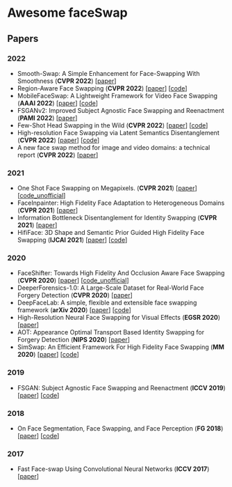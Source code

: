# Awesome faceSwap

## Papers

### 2022
- <a name="todo"></a> Smooth-Swap: A Simple Enhancement for Face-Swapping With Smoothness (**CVPR 2022**) [[paper](https://openaccess.thecvf.com/content/CVPR2022/papers/Kim_Smooth-Swap_A_Simple_Enhancement_for_Face-Swapping_With_Smoothness_CVPR_2022_paper.pdf)] 
- <a name="todo"></a> Region-Aware Face Swapping (**CVPR 2022**) [[paper](https://openaccess.thecvf.com/content/CVPR2022/papers/Xu_Region-Aware_Face_Swapping_CVPR_2022_paper.pdf)] [[code](https://github.com/xc-csc101/RAFSwap)] 
- <a name="todo"></a> MobileFaceSwap: A Lightweight Framework for Video Face Swapping (**AAAI 2022**) [[paper](https://arxiv.org/abs/2201.03808)] [[code](https://github.com/Seanseattle/MobileFaceSwap)] 
- <a name="todo"></a> FSGANv2: Improved Subject Agnostic Face Swapping and Reenactment (**PAMI 2022**) [[paper](https://arxiv.org/abs/2202.12972)] 
- <a name="todo"></a> Few-Shot Head Swapping in the Wild (**CVPR 2022**) [[paper](https://arxiv.org/abs/2204.13100)] [[code](https://github.com/jmliu88/HeSer)] 
- <a name="todo"></a> High-resolution Face Swapping via Latent Semantics Disentanglement (**CVPR 2022**) [[paper](https://arxiv.org/abs/2203.15958)] [[code](https://github.com/cnnlstm/FSLSD_HiRes)] 
- <a name="todo"></a> A new face swap method for image and video domains: a technical report (**CVPR 2022**) [[paper](https://arxiv.org/abs/2202.03046)]


### 2021
- <a name="todo"></a> One Shot Face Swapping on Megapixels. (**CVPR 2021**) [[paper](https://arxiv.org/pdf/2106.09965)] [[code_unofficial](https://github.com/mindslab-ai/hififace)] 
- <a name="todo"></a> FaceInpainter: High Fidelity Face Adaptation to Heterogeneous Domains (**CVPR 2021**) [[paper](https://openaccess.thecvf.com/content/CVPR2021/papers/Li_FaceInpainter_High_Fidelity_Face_Adaptation_to_Heterogeneous_Domains_CVPR_2021_paper.pdf)]
- <a name="todo"></a> Information Bottleneck Disentanglement for Identity Swapping (**CVPR 2021**) [[paper](https://openaccess.thecvf.com/content/CVPR2021/papers/Gao_Information_Bottleneck_Disentanglement_for_Identity_Swapping_CVPR_2021_paper.pdf)]
- <a name="todo"></a> HifiFace: 3D Shape and Semantic Prior Guided High Fidelity Face Swapping (**IJCAI 2021**) [[paper](https://arxiv.org/abs/2105.04932)] [[code](https://github.com/zyainfal/One-Shot-Face-Swapping-on-Megapixels)] 


### 2020
- <a name="todo"></a> FaceShifter: Towards High Fidelity And Occlusion Aware Face Swapping (**CVPR 2020**) [[paper](https://openaccess.thecvf.com/content_CVPR_2020/html/Li_Advancing_High_Fidelity_Identity_Swapping_for_Forgery_Detection_CVPR_2020_paper.html)] [[code_unofficial](https://github.com/mindslab-ai/faceshifter)]
- <a name="todo"></a> DeeperForensics-1.0: A Large-Scale Dataset for Real-World Face Forgery Detection (**CVPR 2020**) [[paper](https://arxiv.org/abs/2001.03024)] 
- <a name="todo"></a> DeepFaceLab: A simple, flexible and extensible face swapping framework (**arXiv 2020**) [[paper](http://arxiv.org/abs/2005.05535)] [[code](https://github.com/iperov/DeepFaceLab)] 
- <a name="todo"></a> High-Resolution Neural Face Swapping for Visual Effects (**EGSR 2020**) [[paper](https://studios.disneyresearch.com/2020/06/29/high-resolution-neural-face-swapping-for-visual-effects/)]
- <a name="todo"></a> AOT: Appearance Optimal Transport Based Identity Swapping for Forgery Detection (**NIPS 2020**) [[paper](https://arxiv.org/abs/2011.02674v1)]
- <a name="todo"></a> SimSwap: An Efficient Framework For High Fidelity Face Swapping (**MM 2020**) [[paper](https://arxiv.org/pdf/2106.06340v1.pdf)] [[code](https://github.com/neuralchen/SimSwap)] 

### 2019
- <a name="todo"></a> FSGAN: Subject Agnostic Face Swapping and Reenactment (**ICCV 2019**) [[paper](http://arxiv.org/abs/1908.05932)] [[code](https://github.com/YuvalNirkin/fsgan)] 

### 2018
- <a name="todo"></a> On Face Segmentation, Face Swapping, and Face Perception (**FG 2018**) [[paper](http://arxiv.org/abs/1704.06729)] [[code](https://github.com/YuvalNirkin/face_swap)] 

### 2017
- <a name="todo"></a> Fast Face-swap Using Convolutional Neural Networks (**ICCV 2017**) [[paper](http://arxiv.org/abs/1611.09577)] 
